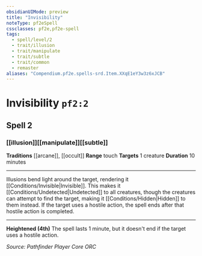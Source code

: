 ```yaml
---
obsidianUIMode: preview
title: "Invisibility"
noteType: pf2eSpell
cssclasses: pf2e,pf2e-spell
tags:
  - spell/level/2
  - trait/illusion
  - trait/manipulate
  - trait/subtle
  - trait/common
  - remaster
aliases: "Compendium.pf2e.spells-srd.Item.XXqE1eY3w3z6xJCB" 
---
```

# Invisibility  `pf2:2`  
## Spell 2
### [[illusion]][[manipulate]][[subtle]]
**Traditions** [[arcane]], [[occult]]
**Range** touch
**Targets** 1 creature
**Duration** 10 minutes
* * * 
Illusions bend light around the target, rendering it [[Conditions/Invisible|Invisible]]. This makes it [[Conditions/Undetected|Undetected]] to all creatures, though the creatures can attempt to find the target, making it [[Conditions/Hidden|Hidden]] to them instead. If the target uses a hostile action, the spell ends after that hostile action is completed.

* * *

**Heightened (4th)** The spell lasts 1 minute, but it doesn't end if the target uses a hostile action.

*Source: Pathfinder Player Core*
*ORC*